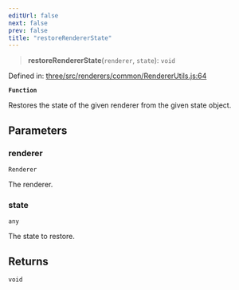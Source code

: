```yaml
---
editUrl: false
next: false
prev: false
title: "restoreRendererState"
---
```


> **restoreRendererState**(`renderer`, `state`): `void`

Defined in: [three/src/renderers/common/RendererUtils.js:64](https://github.com/DefinitelyMaybe/three-i18n/blob/fa57b79433d1c349ffb23a78727299c8d4190136/three/src/renderers/common/RendererUtils.js#L64)

**`Function`**

Restores the state of the given renderer from the given state object.

## Parameters

### renderer

`Renderer`

The renderer.

### state

`any`

The state to restore.

## Returns

`void`
